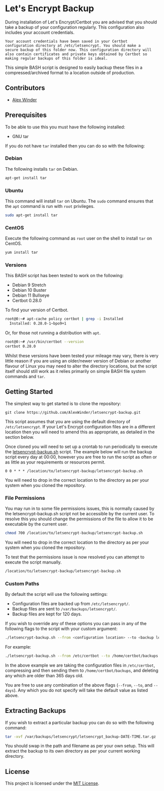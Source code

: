 # Let's Encrypt Backup

During installation of Let's Encrypt/Certbot you are advised that you should take a backup of your configuration regularly. This configuration also includes your account credentials.

```shell
Your account credentials have been saved in your Certbot
configuration directory at /etc/letsencrypt. You should make a
secure backup of this folder now. This configuration directory will
also contain certificates and private keys obtained by Certbot so
making regular backups of this folder is ideal.
```

This simple BASH script is designed to easily backup these files in a compressed/archived format to a location outside of production.

## Contributors

- [Alex Winder](https://www.alexwinder.uk)

## Prerequisites

To be able to use this you must have the following installed:

- GNU tar

If you do not have `tar` installed then you can do so with the following:

### Debian

The following installs `tar` on Debian.

```bash
apt-get install tar
```

### Ubuntu

This command will install `tar` on Ubuntu. The `sudo` command ensures that the `apt` command is run with `root` privileges.

```bash
sudo apt-get install tar
```

### CentOS

Execute the following command as `root` user on the shell to install `tar` on CentOS.

```bash
yum install tar
```

### Versions

This BASH script has been tested to work on the following:

- Debian 9 Stretch
- Debian 10 Buster
- Debian 11 Bullseye
- Certbot 0.28.0

To find your version of Certbot.

```bash
root@0:~# apt-cache policy certbot | grep -i Installed
  Installed: 0.28.0-1~bpo9+1
```

Or, for those not running a distribution with `apt`.

```bash
root@0:~# /usr/bin/certbot --version
certbot 0.28.0
```

Whilst these versions have been tested your mileage may vary, there is very little reason if you are using an older/newer version of Debian or another flavour of Linux you may need to alter the directory locations, but the script itself should still work as it relies primarily on simple BASH file system commands and `tar`.

## Getting Started

The simplest way to get started is to clone the repository:

```shell
git clone https://github.com/AlexWinder/letsencrypt-backup.git
```

This script assumes that you are using the default directory of `/etc/letsencrypt`. If your Let's Encrypt configuration files are in a different location then you will need to amend this as appropriate, as detailed in the section below.

Once cloned you will need to set up a crontab to run periodically to execute the [letsencrypt-backup.sh](letsencrypt-backup.sh) script. The example below will run the backup script every day at 00:00, however you are free to run the script as often or as little as your requirements or resources permit.

```crontab
0 0 * * * /location/to/letsencrypt-backup/letsencrypt-backup.sh
```

You will need to drop in the correct location to the directory as per your system when you cloned the repository.

### File Permissions

You may run in to some file permissions issues, this is normally caused by the letsencrypt-backup.sh script not be accessible by the current user. To resolve this you should change the permissions of the file to allow it to be executable by the current user.

```bash
chmod 700 /location/to/letsencrypt-backup/letsencrypt-backup.sh
```

You will need to drop in the correct location to the directory as per your system when you cloned the repository.

To test that the permissions issue is now resolved you can attempt to execute the script manually.

```bash
/location/to/letsencrypt-backup/letsencrypt-backup.sh
```

### Custom Paths

By default the script will use the following settings:

- Configuration files are backed up from `/etc/letsencrypt/`.
- Backup files are sent to `/var/backups/letsencrypt/`.
- Backup files are kept for 120 days.

If you wish to override any of these options you can pass in any of the following flags to the script with your custom argument:

```bash
./letsencrypt-backup.sh --from <configuration location> --to <backup location> --days <number of days to store backups>
```

For example:

```bash
./letsencrypt-backup.sh --from /etc/certbot --to /home/certbot/backups --days 365
```

In the above example we are taking the configuration files in `/etc/certbot`, compressing and then sending them to `/home/certbot/backups`, and deleting any which are older than 365 days old.

You are free to use any combination of the above flags (`--from`, `--to`, and `--days`). Any which you do not specify will take the default value as listed above.

## Extracting Backups

If you wish to extract a particular backup you can do so with the following command:

```bash
tar -xvf /var/backups/letsencrypt/letsencrypt_backup-DATE-TIME.tar.gz
```

You should swap in the path and filename as per your own setup. This will extract the backup to its own directory as per your current working directory.

## License

This project is licensed under the [MIT License](LICENSE.md).
